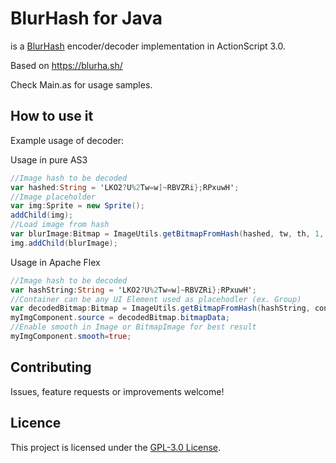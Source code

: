 # BlurHash for Java
is a [BlurHash](https://blurha.sh) encoder/decoder implementation in ActionScript 3.0.

Based on https://blurha.sh/

Check Main.as for usage samples.

## How to use it

Example usage of decoder:

Usage in pure AS3
```actionscript
//Image hash to be decoded
var hashed:String = 'LKO2?U%2Tw=w]~RBVZRi};RPxuwH';
//Image placeholder
var img:Sprite = new Sprite();
addChild(img);
//Load image from hash
var blurImage:Bitmap = ImageUtils.getBitmapFromHash(hashed, tw, th, 1, 32);
img.addChild(blurImage);
```

Usage in Apache Flex
```actionscript
//Image hash to be decoded
var hashString:String = 'LKO2?U%2Tw=w]~RBVZRi};RPxuwH';
//Container can be any UI Element used as placehodler (ex. Group)
var decodedBitmap:Bitmap = ImageUtils.getBitmapFromHash(hashString, container.width, container.height, 1, 32);
myImgComponent.source = decodedBitmap.bitmapData;
//Enable smooth in Image or BitmapImage for best result
myImgComponent.smooth=true;
```

## Contributing

Issues, feature requests or improvements welcome!

## Licence

This project is licensed under the [GPL-3.0 License](LICENSE).
